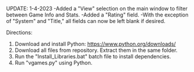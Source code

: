 UPDATE: 1-4-2023
-Added a "View" selection on the main window to filter between Game Info and Stats.
-Added a "Rating" field.
-With the exception of "System" and "Title," all fields can now be left blank if desired.

Directions:

1. Download and install Python: https://www.python.org/downloads/
2. Download all files from repository. Extract them in the same folder.
3. Run the "Install_Libraries.bat" batch file to install dependencies.
4. Run "vgames.py" using Python.
